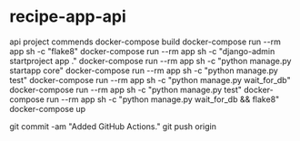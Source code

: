 # recipe-app-api
api project
commends docker-compose build
docker-compose run --rm app sh -c "flake8"
docker-compose run --rm app sh -c "django-admin startproject app ."
docker-compose run --rm app sh -c "python manage.py startapp core"
docker-compose run --rm app sh -c "python manage.py test"
docker-compose run --rm app sh -c "python manage.py wait_for_db"
docker-compose run --rm app sh -c "python manage.py test"
docker-compose run --rm app sh -c "python manage.py wait_for_db && flake8"
docker-compose up

git commit -am "Added GitHub Actions."
git push origin
